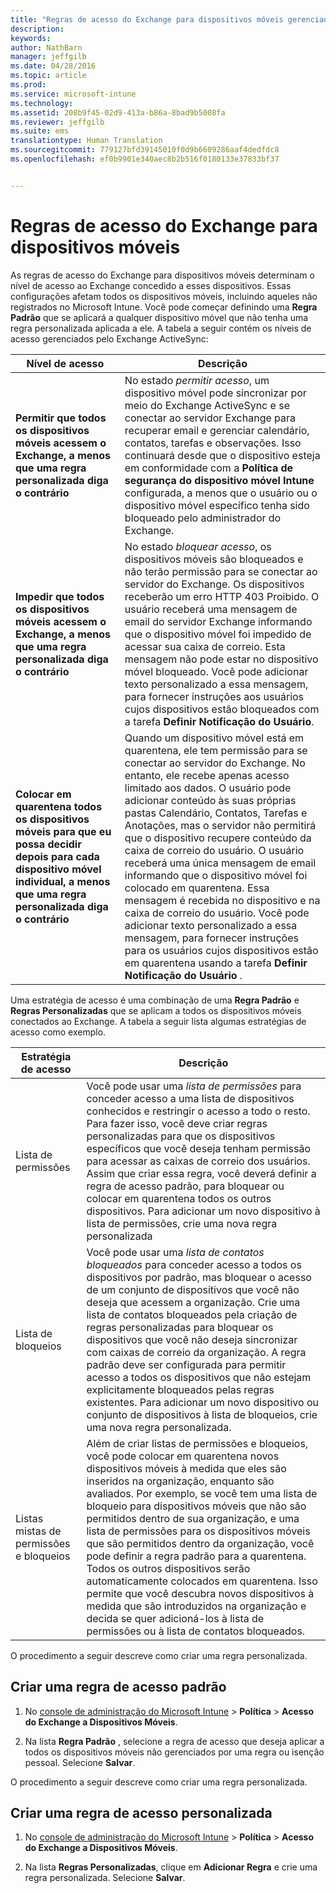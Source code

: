 ```yaml
---
title: "Regras de acesso do Exchange para dispositivos móveis gerenciados pelo Microsoft Intune | Microsoft Intune"
description: 
keywords: 
author: NathBarn
manager: jeffgilb
ms.date: 04/28/2016
ms.topic: article
ms.prod: 
ms.service: microsoft-intune
ms.technology: 
ms.assetid: 208b9f45-02d9-413a-b86a-8bad9b5008fa
ms.reviewer: jeffgilb
ms.suite: ems
translationtype: Human Translation
ms.sourcegitcommit: 779127bfd39145010f0d9b6609286aaf4dedfdc8
ms.openlocfilehash: ef0b9901e340aec8b2b516f0180133e37833bf37


---
```


# Regras de acesso do Exchange para dispositivos móveis
As regras de acesso do Exchange para dispositivos móveis determinam o nível de acesso ao Exchange concedido a esses dispositivos. Essas configurações afetam todos os dispositivos móveis, incluindo aqueles não registrados no Microsoft Intune. Você pode começar definindo uma **Regra Padrão** que se aplicará a qualquer dispositivo móvel que não tenha uma regra personalizada aplicada a ele. A tabela a seguir contém os níveis de acesso gerenciados pelo Exchange ActiveSync:

|Nível de acesso|Descrição|
|----------------|---------------|
|**Permitir que todos os dispositivos móveis acessem o Exchange, a menos que uma regra personalizada diga o contrário**|No estado *permitir acesso*, um dispositivo móvel pode sincronizar por meio do Exchange ActiveSync e se conectar ao servidor Exchange para recuperar email e gerenciar calendário, contatos, tarefas e observações. Isso continuará desde que o dispositivo esteja em conformidade com a **Política de segurança do dispositivo móvel Intune** configurada, a menos que o usuário ou o dispositivo móvel específico tenha sido bloqueado pelo administrador do Exchange.|
|**Impedir que todos os dispositivos móveis acessem o Exchange, a menos que uma regra personalizada diga o contrário**|No estado *bloquear acesso*, os dispositivos móveis são bloqueados e não terão permissão para se conectar ao servidor do Exchange. Os dispositivos receberão um erro HTTP 403 Proibido. O usuário receberá uma mensagem de email do servidor Exchange informando que o dispositivo móvel foi impedido de acessar sua caixa de correio. Esta mensagem não pode estar no dispositivo móvel bloqueado. Você pode adicionar texto personalizado a essa mensagem, para fornecer instruções aos usuários cujos dispositivos estão bloqueados com a tarefa **Definir Notificação do Usuário**.|
|**Colocar em quarentena todos os dispositivos móveis para que eu possa decidir depois para cada dispositivo móvel individual, a menos que uma regra personalizada diga o contrário**|Quando um dispositivo móvel está em quarentena, ele tem permissão para se conectar ao servidor do Exchange. No entanto, ele recebe apenas acesso limitado aos dados. O usuário pode adicionar conteúdo às suas próprias pastas Calendário, Contatos, Tarefas e Anotações, mas o servidor não permitirá que o dispositivo recupere conteúdo da caixa de correio do usuário. O usuário receberá uma única mensagem de email informando que o dispositivo móvel foi colocado em quarentena. Essa mensagem é recebida no dispositivo e na caixa de correio do usuário. Você pode adicionar texto personalizado a essa mensagem, para fornecer instruções para os usuários cujos dispositivos estão em quarentena usando a tarefa **Definir Notificação do Usuário** .|

Uma estratégia de acesso é uma combinação de uma **Regra Padrão** e **Regras Personalizadas** que se aplicam a todos os dispositivos móveis conectados ao Exchange. A tabela a seguir lista algumas estratégias de acesso como exemplo.

|Estratégia de acesso|Descrição|
|-------------------|---------------|
|Lista de permissões|Você pode usar uma *lista de permissões* para conceder acesso a uma lista de dispositivos conhecidos e restringir o acesso a todo o resto. Para fazer isso, você deve criar regras personalizadas para que os dispositivos específicos que você deseja tenham permissão para acessar as caixas de correio dos usuários. Assim que criar essa regra, você deverá definir a regra de acesso padrão, para bloquear ou colocar em quarentena todos os outros dispositivos. Para adicionar um novo dispositivo à lista de permissões, crie uma nova regra personalizada|
|Lista de bloqueios|Você pode usar uma *lista de contatos bloqueados* para conceder acesso a todos os dispositivos por padrão, mas bloquear o acesso de um conjunto de dispositivos que você não deseja que acessem a organização. Crie uma lista de contatos bloqueados pela criação de regras personalizadas para bloquear os dispositivos que você não deseja sincronizar com caixas de correio da organização. A regra padrão deve ser configurada para permitir acesso a todos os dispositivos que não estejam explicitamente bloqueados pelas regras existentes. Para adicionar um novo dispositivo ou conjunto de dispositivos à lista de bloqueios, crie uma nova regra personalizada.|
|Listas mistas de permissões e bloqueios|Além de criar listas de permissões e bloqueios, você pode colocar em quarentena novos dispositivos móveis à medida que eles são inseridos na organização, enquanto são avaliados. Por exemplo, se você tem uma lista de bloqueio para dispositivos móveis que não são permitidos dentro de sua organização, e uma lista de permissões para os dispositivos móveis que são permitidos dentro da organização, você pode definir a regra padrão para a quarentena. Todos os outros dispositivos serão automaticamente colocados em quarentena. Isso permite que você descubra novos dispositivos à medida que são introduzidos na organização e decida se quer adicioná-los à lista de permissões ou à lista de contatos bloqueados.|
O procedimento a seguir descreve como criar uma regra personalizada.

## Criar uma regra de acesso padrão

1.  No [console de administração do Microsoft Intune](http://manage.microsoft.com) &gt; **Política** &gt; **Acesso do Exchange a Dispositivos Móveis**.

2.  Na lista **Regra Padrão** , selecione a regra de acesso que deseja aplicar a todos os dispositivos móveis não gerenciados por uma regra ou isenção pessoal. Selecione **Salvar**.

O procedimento a seguir descreve como criar uma regra personalizada.

## Criar uma regra de acesso personalizada

1. No [console de administração do Microsoft Intune](http://manage.microsoft.com) &gt; **Política** &gt; **Acesso do Exchange a Dispositivos Móveis**.

2.  Na lista **Regras Personalizadas**, clique em **Adicionar Regra** e crie uma regra personalizada. Selecione **Salvar**.



<!--HONumber=Jun16_HO4-->


